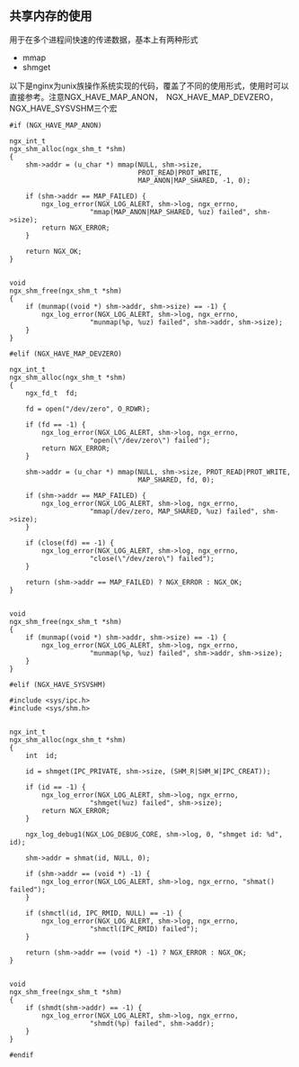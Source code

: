 
## 共享内存的使用

用于在多个进程间快速的传递数据，基本上有两种形式

+ mmap
+ shmget


以下是nginx为unix族操作系统实现的代码，覆盖了不同的使用形式，使用时可以直接参考。注意NGX_HAVE_MAP_ANON，　NGX_HAVE_MAP_DEVZERO，　NGX_HAVE_SYSVSHM三个宏

    #if (NGX_HAVE_MAP_ANON)

    ngx_int_t
    ngx_shm_alloc(ngx_shm_t *shm)
    {
        shm->addr = (u_char *) mmap(NULL, shm->size,
                                    PROT_READ|PROT_WRITE,
                                    MAP_ANON|MAP_SHARED, -1, 0);

        if (shm->addr == MAP_FAILED) {
            ngx_log_error(NGX_LOG_ALERT, shm->log, ngx_errno,
                        "mmap(MAP_ANON|MAP_SHARED, %uz) failed", shm->size);
            return NGX_ERROR;
        }

        return NGX_OK;
    }


    void
    ngx_shm_free(ngx_shm_t *shm)
    {
        if (munmap((void *) shm->addr, shm->size) == -1) {
            ngx_log_error(NGX_LOG_ALERT, shm->log, ngx_errno,
                        "munmap(%p, %uz) failed", shm->addr, shm->size);
        }
    }

    #elif (NGX_HAVE_MAP_DEVZERO)

    ngx_int_t
    ngx_shm_alloc(ngx_shm_t *shm)
    {
        ngx_fd_t  fd;

        fd = open("/dev/zero", O_RDWR);

        if (fd == -1) {
            ngx_log_error(NGX_LOG_ALERT, shm->log, ngx_errno,
                        "open(\"/dev/zero\") failed");
            return NGX_ERROR;
        }

        shm->addr = (u_char *) mmap(NULL, shm->size, PROT_READ|PROT_WRITE,
                                    MAP_SHARED, fd, 0);

        if (shm->addr == MAP_FAILED) {
            ngx_log_error(NGX_LOG_ALERT, shm->log, ngx_errno,
                        "mmap(/dev/zero, MAP_SHARED, %uz) failed", shm->size);
        }

        if (close(fd) == -1) {
            ngx_log_error(NGX_LOG_ALERT, shm->log, ngx_errno,
                        "close(\"/dev/zero\") failed");
        }

        return (shm->addr == MAP_FAILED) ? NGX_ERROR : NGX_OK;
    }


    void
    ngx_shm_free(ngx_shm_t *shm)
    {
        if (munmap((void *) shm->addr, shm->size) == -1) {
            ngx_log_error(NGX_LOG_ALERT, shm->log, ngx_errno,
                        "munmap(%p, %uz) failed", shm->addr, shm->size);
        }
    }

    #elif (NGX_HAVE_SYSVSHM)

    #include <sys/ipc.h>
    #include <sys/shm.h>


    ngx_int_t
    ngx_shm_alloc(ngx_shm_t *shm)
    {
        int  id;

        id = shmget(IPC_PRIVATE, shm->size, (SHM_R|SHM_W|IPC_CREAT));

        if (id == -1) {
            ngx_log_error(NGX_LOG_ALERT, shm->log, ngx_errno,
                        "shmget(%uz) failed", shm->size);
            return NGX_ERROR;
        }

        ngx_log_debug1(NGX_LOG_DEBUG_CORE, shm->log, 0, "shmget id: %d", id);

        shm->addr = shmat(id, NULL, 0);

        if (shm->addr == (void *) -1) {
            ngx_log_error(NGX_LOG_ALERT, shm->log, ngx_errno, "shmat() failed");
        }

        if (shmctl(id, IPC_RMID, NULL) == -1) {
            ngx_log_error(NGX_LOG_ALERT, shm->log, ngx_errno,
                        "shmctl(IPC_RMID) failed");
        }

        return (shm->addr == (void *) -1) ? NGX_ERROR : NGX_OK;
    }


    void
    ngx_shm_free(ngx_shm_t *shm)
    {
        if (shmdt(shm->addr) == -1) {
            ngx_log_error(NGX_LOG_ALERT, shm->log, ngx_errno,
                        "shmdt(%p) failed", shm->addr);
        }
    }

    #endif

